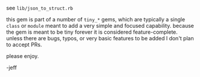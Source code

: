 see `lib/json_to_struct.rb`

this gem is part of a number of `tiny_*` gems, which are typically a single
`class` or `module` meant to add a very simple and focused capability. because
the gem is meant to be tiny forever it is considered feature-complete. unless
there are bugs, typos, or very basic features to be added I don't plan to accept
PRs.

please enjoy.

-jeff
